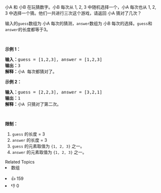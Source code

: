 <p>小A 和 小B 在玩猜数字。小B 每次从 1, 2, 3 中随机选择一个，小A 每次也从 1, 2, 3 中选择一个猜。他们一共进行三次这个游戏，请返回 小A 猜对了几次？</p>

<p>输入的<code>guess</code>数组为 小A 每次的猜测，<code>answer</code>数组为 小B 每次的选择。<code>guess</code>和<code>answer</code>的长度都等于3。</p>

<p>&nbsp;</p>

<p><strong>示例 1：</strong></p>

<pre>
<strong>输入：</strong>guess = [1,2,3], answer = [1,2,3]
<strong>输出：</strong>3
<strong>解释：</strong>小A 每次都猜对了。</pre>

<p><strong>示例 2：</strong></p>

<pre>
<strong>输入：</strong>guess = [2,2,3], answer = [3,2,1]
<strong>输出：</strong>1
<strong>解释：</strong>小A 只猜对了第二次。</pre>

<p>&nbsp;</p>

<p><strong>限制：</strong></p>

<ol> 
 <li><code>guess</code> 的长度 = 3</li> 
 <li><code>answer</code> 的长度 = 3</li> 
 <li><code>guess</code> 的元素取值为 <code>{1, 2, 3}</code> 之一。</li> 
 <li><code>answer</code> 的元素取值为 <code>{1, 2, 3}</code> 之一。</li> 
</ol>

<div><div>Related Topics</div><div><li>数组</li></div></div><br><div><li>👍 159</li><li>👎 0</li></div>